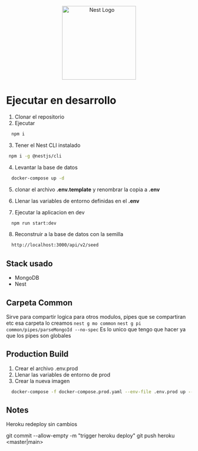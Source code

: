 <p align="center">
  <a href="http://nestjs.com/" target="blank"><img src="https://nestjs.com/img/logo-small.svg" width="200" alt="Nest Logo" /></a>
</p>

# Ejecutar en desarrollo

1. Clonar el repositorio
2. Ejecutar
```sh
  npm i
```
3. Tener el Nest CLI instalado
```sh
 npm i -g @nestjs/cli
```
4. Levantar la base de datos
```sh
  docker-compose up -d
```

5. clonar el archivo __.env.template__ y renombrar la copia a __.env__

6. Llenar las variables de entorno definidas en el **.env**

7. Ejecutar la aplicacion en dev

```sh
  npm run start:dev
```

8. Reconstruir a la base de datos con la semilla

```sh
  http://localhost:3000/api/v2/seed
``` 

## Stack usado
* MongoDB
* Nest

## Carpeta Common

Sirve para compartir logica para otros modulos, pipes que se compartiran etc
esa carpeta lo creamos  `nest g mo common` `nest g pi common/pipes/parseMongoId --no-spec`
Es lo unico que tengo que hacer ya que los pipes son globales

## Production Build

1. Crear el archivo .env.prod
2. Llenar las variables de entorno de prod
3. Crear la nueva imagen

```sh
  docker-compose -f docker-compose.prod.yaml --env-file .env.prod up --build
```

## Notes

Heroku redeploy sin cambios

git commit --allow-empty -m "trigger heroku deploy"
git push heroku <master|main>